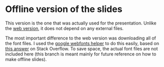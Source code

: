 # Offline version of the slides

This version is the one that was actually used for the presentation.  Unlike
the [web version][rpkgs-talk], it does not depend on any external files.

The most important difference to the web version was downloading all of the
font files.  I used the [google webfonts helper][gwh] to do this easily, based
on [this answer][a] on Stack Overflow.  To save space, the actual font files
are not included here (this branch is meant mainly for future reference on how
to make offline slides).

[rpkgs-talk]: https://dvukcevic.github.io/rpkgs-talk/
[gwh]: https://google-webfonts-helper.herokuapp.com/
[a]: https://stackoverflow.com/a/27696481
